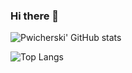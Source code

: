 ### Hi there 👋

![Pwicherski' GitHub stats](https://github-readme-stats.vercel.app/api?username=pwicherski&show_icons=true&theme=dark)

![Top Langs](https://github-readme-stats.vercel.app/api/top-langs/?username=pwicherski&layout=compact&theme=dark)

<!--
**pwicherski/pwicherski** is a ✨ _special_ ✨ repository because its `README.md` (this file) appears on your GitHub profile.

Here are some ideas to get you started:

- 🔭 I’m currently working on ...
- 🌱 I’m currently learning ...
- 👯 I’m looking to collaborate on ...
- 🤔 I’m looking for help with ...
- 💬 Ask me about ...
- 📫 How to reach me: ...
- 😄 Pronouns: ...
- ⚡ Fun fact: ...
-->

